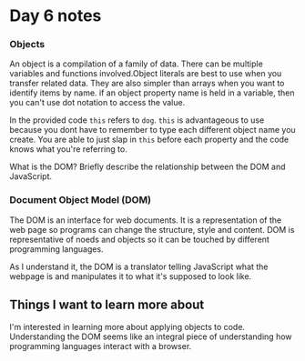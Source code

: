 # Day 6 notes

### Objects

An object is a compilation of a family of data. There can be multiple variables and functions involved.Object literals are best to use when you transfer related data. They are also simpler than arrays when you want to identify items by name. if an object property name is held in a variable, then you can't use dot notation to access the value.

In the provided code `this` refers to `dog`. `this` is advantageous to use because you dont have to remember to type each different object name you create. You are able to just slap in `this` before each property and the code knows what you're referring to.

What is the DOM?
Briefly describe the relationship between the DOM and JavaScript.

### Document Object Model (DOM)

The DOM is an interface for web documents. It is a representation of the web page so programs can change the structure, style and content. DOM is representative of noeds and objects so it can be touched by different programming languages.

As I understand it, the DOM is a translator telling JavaScript what the webpage is and manipulates it to what it's supposed to look like.

## Things I want to learn more about

I'm interested in learning more about applying objects to code. 
Understanding the DOM seems like an integral piece of understanding how programming languages interact with a browser.